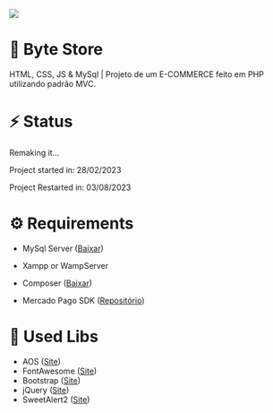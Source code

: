 ![](https://api.pikwy.com/web/644d1edd1f335e495f54fd95.png)

# 🛒 Byte Store
HTML, CSS, JS &amp; MySql | Projeto de um E-COMMERCE feito em PHP utilizando padrão MVC.

# ⚡ Status
Remaking it...

Project started in: 28/02/2023

Project Restarted in: 03/08/2023

# ⚙️ Requirements

- MySql Server ([Baixar](https://dev.mysql.com/downloads/mysql/))

- Xampp or WampServer

- Composer ([Baixar](https://getcomposer.org/))

- Mercado Pago SDK ([Repositório](https://github.com/mercadopago/sdk-php))

# 📖 Used Libs

- AOS ([Site](https://michalsnik.github.io/aos/))
- FontAwesome ([Site](https://fontawesome.com))
- Bootstrap ([Site](https://getbootstrap.com/))
- jQuery  ([Site](https://jquery.com))
- SweetAlert2 ([Site](https://sweetalert2.github.io))
